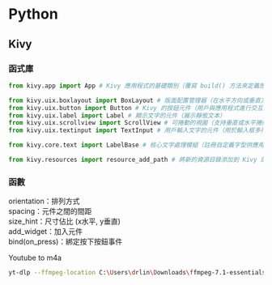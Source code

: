 # Python
## Kivy
### 函式庫
```py
from kivy.app import App # Kivy 應用程式的基礎類別（覆寫 build() 方法來定義應用程式的圖形介面）

from kivy.uix.boxlayout import BoxLayout # 版面配置管理器（在水平方向或垂直方向排列子元件）
from kivy.uix.button import Button # Kivy 的按鈕元件（用戶與應用程式進行交互）
from kivy.uix.label import Label # 顯示文字的元件（展示靜態文本）
from kivy.uix.scrollview import ScrollView # 可捲動的視圖（支持垂直或水平捲動）
from kivy.uix.textinput import TextInput # 用戶輸入文字的元件（用於輸入框多行文字和複製、貼上等基本文字操作）

from kivy.core.text import LabelBase # 核心文字處理模組（註冊自定義字型供應用程式使用）

from kivy.resources import resource_add_path # 將新的資源目錄添加到 Kivy 的資源路徑中
```
### 函數
orientation：排列方式  
spacing：元件之間的間距  
size_hint：尺寸佔比 (x水平, y垂直)  
add_widget：加入元件  
bind(on_press)：綁定按下按鈕事件

Youtube to m4a
```bash
yt-dlp --ffmpeg-location C:\Users\drlin\Downloads\ffmpeg-7.1-essentials_build\ffmpeg-7.1-essentials_build\bin -f bestaudio --extract-audio --audio-format alac "link"
```